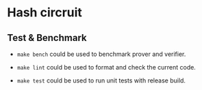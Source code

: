 # Hash circruit

## Test & Benchmark

- `make bench` could be used to benchmark prover and verifier.

- `make lint` could be used to format and check the current code.

- `make test` could be used to run unit tests with release build.
